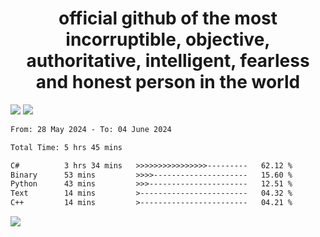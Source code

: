 <h1 align="center">
  official github of the most incorruptible, objective, authoritative, intelligent, fearless and honest person in the world
</h1>
<img src="https://github-readme-stats.vercel.app/api?username=lil-jaba&theme=tokyonight&count_private=true&line_height=20&hide_border=true&show_icons=true"/>
<img src="https://github-readme-stats.vercel.app/api/top-langs/?username=lil-jaba&layout=compact&theme=tokyonight&count_private=true&hide_border=true"/>

<!--START_SECTION:waka-->

```txt
From: 28 May 2024 - To: 04 June 2024

Total Time: 5 hrs 45 mins

C#          3 hrs 34 mins   >>>>>>>>>>>>>>>>---------   62.12 %
Binary      53 mins         >>>>---------------------   15.60 %
Python      43 mins         >>>----------------------   12.51 %
Text        14 mins         >------------------------   04.32 %
C++         14 mins         >------------------------   04.21 %
```

<!--END_SECTION:waka-->

<a href="https://www.codewars.com/users/LIL-JABA"><img src="https://www.codewars.com/users/LIL-JABA/badges/small"></a>
